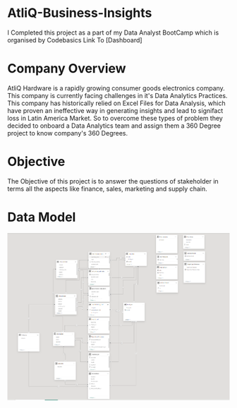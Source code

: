# AtliQ-Business-Insights
I Completed this project as a part of my Data Analyst BootCamp which is organised by Codebasics
Link To [Dashboard]


# Company Overview

AtliQ Hardware is a rapidly growing consumer goods electronics company. This company is currently facing challenges in it's Data Analytics Practices. This company has historically relied on Excel Files for Data Analysis, which have proven an ineffective way in generating insights and lead to signifact loss in Latin America Market.
So to overcome these types of problem they decided to onboard a Data Analytics team and assign them a 360 Degree project to know company's 360 Degrees.

# Objective

The Objective of this project is to answer the questions of stakeholder in terms all the aspects like finance, sales, marketing and supply chain.

# Data Model
<img alt="Data modelling.PNG" src="https://github.com/uradisaikrishna/AtliQ-Business-Insights/blob/main/BI%20Resources/Data%20modelling.PNG?raw=true" data-hpc="true" class="Box-sc-g0xbh4-0 kzRgrI">
